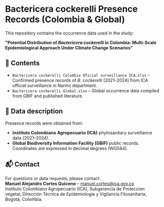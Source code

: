 # Bactericera cockerelli Presence Records (Colombia & Global)

This repository contains the occurrence data used in the study:

**"Potential Distribution of *Bactericera cockerelli* in Colombia: Multi-Scale Epidemiological Approach Under Climate Change Scenarios"**

## 📂 Contents
- `Bactericera cockerelli Colombia Oficial surveillance ICA.xlsx` – Confirmed presence records of *B. cockerelli* (2021–2024) from ICA official surveillance in Nariño department.
- `Bactericera cockerelli Global.xlsx` – Global occurrence data compiled from GBIF and published literature.


## 🧭 Data description
Presence records were obtained from:
- **Instituto Colombiano Agropecuario (ICA)** phytosanitary surveillance data (2021–2024).
- **Global Biodiversity Information Facility (GBIF)** public records.
Coordinates are expressed in decimal degrees (WGS84). 

## 📬 Contact
For questions or data requests, please contact:  
**Manuel Alejandro Cortes Quiceno** – manuel.cortes@ica.gov.co  
Instituto Colombiano Agropecuario (ICA), Subgerencia de Proteccion vegetal, Dirección Técnica de Epidemiología y Vigilancia Fitosanitaria, Bogotá, Colombia.
